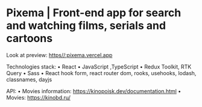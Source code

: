# Pixema | Front-end app for search and watching films, serials and cartoons
Look at preview: [https//:pixema.vercel.app](https://pixema.vercel.app/)

Technologies stack: 
• React
• JavaScript ,TypeScript
• Redux Toolkit, RTK Query
• Sass
• React hook form, react router dom, rooks, usehooks, lodash, classnames, dayjs

API: 
• Movies information: https://kinopoisk.dev/documentation.html
• Movies: https://kinobd.ru/
